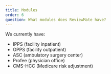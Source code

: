 ```yaml
---
title: Modules
order: 6
question: What modules does ReviewMate have?
---
```

We currently have:
- IPPS (facility inpatient)
- OPPS (facility outpatient)
- ASC (ambulatory surgery center)
- Profee (physician office)
- CMS-HCC (Medicare risk adjustment)
